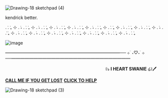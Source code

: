 ## 
![Drawing-18 sketchpad (4)](https://github.com/IHeartSwanie/IHeartSwanie/assets/170365983/6c013667-68f7-43fc-8f1f-0f04af123b98)


kendrick better.

  . ݁. ݁₊ ⊹ . ݁˖ . ݁. ݁₊ ⊹ . ݁˖ . ݁. ݁₊ ⊹ . ݁˖ . ݁. ݁₊ ⊹ . ݁˖ . ݁. ݁₊ ⊹ . ݁˖ . ݁. ݁₊ ⊹ . ݁. ݁₊ ⊹ . ݁˖ . ݁. ݁₊ ⊹ . ݁˖ . ݁. ݁₊ ⊹ . ݁˖ . ݁. ݁₊ ⊹ . ݁˖ . ݁. ݁₊ ⊹ . ݁˖ . ݁. ݁₊ ⊹ . ݁˖ . ݁. ݁₊ ⊹ . ݁˖ . ݁. ݁₊ ⊹ . ݁˖ . ݁. ݁₊ ⊹ . ݁˖ . ݁. ݁₊ ⊹ . ݁˖ . ݁. ݁₊





![image](https://github.com/IHeartSwanie/IHeartSwanie/assets/170365983/f78bd680-58f2-42fb-a312-3b04f16b33ee)




━━━━━━━━━━━━━━━━━━━━━━━━━━── ⊹ ࣪ ˖♡˖ ࣪ ⊹ ──━━━━━━━━━━━━━━━━━━━━━━━━━━━


ᅠ ᅠᅠᅠ ᅠᅠᅠ ᅠ ᅠᅠᅠ ᅠᅠᅠ ᅠ ᅠᅠᅠ ᅠᅠᅠᅠ ꒰ঌ **I HEART SWANIE** ໒꒱🖊️


**[CALL ME IF YOU GET LOST](https://web.archive.org/web/20220306181202/https://callmeifyougetlost.com/generator/)**  **[CLICK TO HELP](hhttps://arab.org/click-to-help/palestine)** 

![Drawing-18 sketchpad (3)](https://github.com/IHeartSwanie/IHeartSwanie/assets/170365983/02fdd43c-11c7-4c1a-a53f-93febea179bf)



